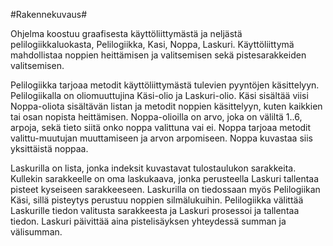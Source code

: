 #Rakennekuvaus#

Ohjelma koostuu graafisesta käyttöliittymästä ja neljästä pelilogiikkaluokasta, Pelilogiikka, Kasi, Noppa, Laskuri. Käyttöliittymä mahdollistaa noppien heittämisen ja valitsemisen sekä pistesarakkeiden valitsemisen.

Pelilogiikka tarjoaa metodit käyttöliittymästä tulevien pyyntöjen käsittelyyn. Pelilogiikalla on oliomuuttujina Käsi-olio ja Laskuri-olio. Käsi sisältää viisi Noppa-oliota sisältävän listan ja metodit noppien käsittelyyn, kuten kaikkien tai osan nopista heittämisen. Noppa-olioilla on arvo, joka on väliltä 1..6, arpoja, sekä tieto siitä onko noppa valittuna vai ei. Noppa tarjoaa metodit valittu-muutujan muuttamiseen ja arvon arpomiseen. Noppa kuvastaa siis yksittäistä noppaa.

Laskurilla on lista, jonka indeksit kuvastavat tulostaulukon sarakkeita. Kullekin sarakkeelle on oma laskukaava, jonka perusteella Laskuri tallentaa pisteet kyseiseen sarakkeeseen. Laskurilla on tiedossaan myös Pelilogiikan Käsi, sillä pisteytys perustuu noppien silmälukuihin. Pelilogiikka välittää Laskurille tiedon valitusta sarakkeesta ja Laskuri prosessoi ja tallentaa tiedon. Laskuri päivittää aina pistelisäyksen yhteydessä summan ja välisumman.
